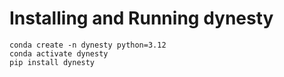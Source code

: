 # Installing and Running dynesty
```
conda create -n dynesty python=3.12
conda activate dynesty
pip install dynesty
```
